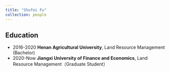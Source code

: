 ```yaml
---
title: "Shufei Fu"
collection: people
---
```


## Education
* 2016-2020 **Henan Agricultural University**, Land Resource Management (Bachelor)
* 2020-Now **Jiangxi University of Finance and Economics**, Land Resource Management（Graduate Student）
